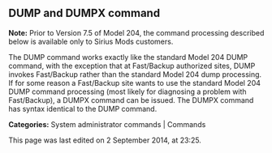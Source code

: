 ## DUMP and DUMPX command

**Note:** Prior to Version 7.5 of Model 204, the command processing described below is available only to Sirius Mods customers.

The DUMP command works exactly like the standard Model 204 DUMP command, with the exception that at Fast/Backup authorized sites, DUMP invokes Fast/Backup rather than the standard Model 204 dump processing. If for some reason a Fast/Backup site wants to use the standard Model 204 DUMP command processing (most likely for diagnosing a problem with Fast/Backup), a DUMPX command can be issued. The DUMPX command has syntax identical to the DUMP command.

**Categories:** System administrator commands | Commands

This page was last edited on 2 September 2014, at 23:25.
